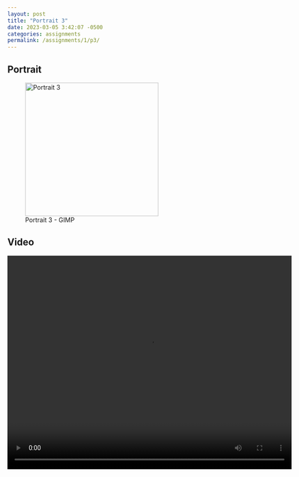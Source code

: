 ```yaml
---
layout: post
title: "Portrait 3"
date: 2023-03-05 3:42:07 -0500
categories: assignments
permalink: /assignments/1/p3/
---
```


## Portrait

<figure>
  <img src="{{ site.baseurl }}/assets/images/a1/portrait3.png" alt="Portrait 3" width="300px">
  <figcaption>Portrait 3 - GIMP</figcaption>
</figure>

## Video

<video width="640" height="480" controls="" autoplay name="media">
  <source src="{{ site.baseurl }}/assets/videos/a1/p3.mp4" type="video/mp4">
</video>
